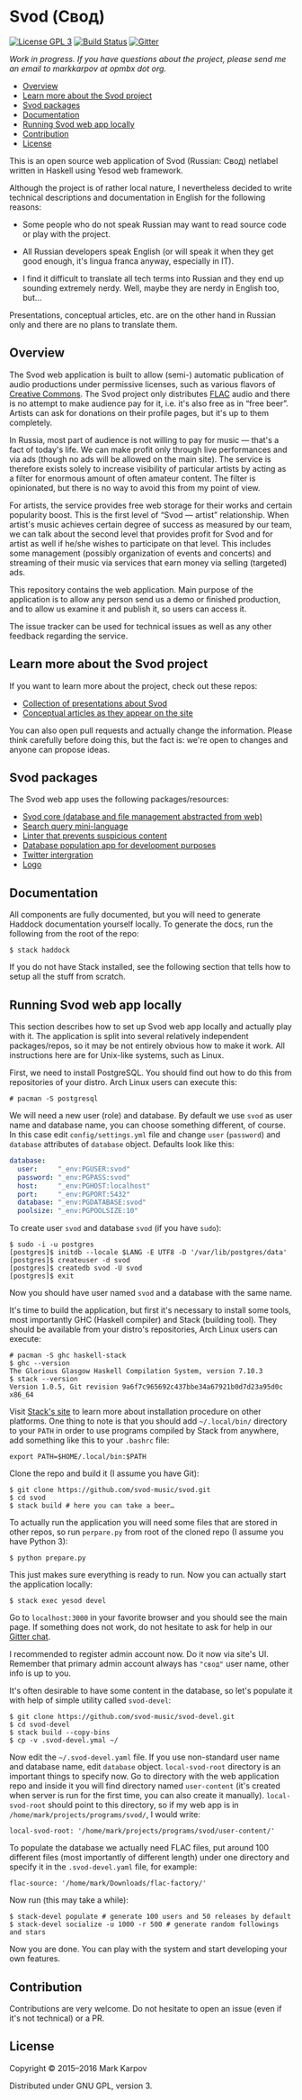 # Svod (Свод)

[![License GPL 3](https://img.shields.io/badge/license-GPL_3-green.svg)](http://www.gnu.org/licenses/gpl-3.0.txt)
[![Build Status](https://travis-ci.org/svod-music/svod.svg?branch=master)](https://travis-ci.org/svod-music/svod)
[![Gitter](https://badges.gitter.im/svod-music/svod.svg)](https://gitter.im/svod-music/svod?utm_source=badge&utm_medium=badge&utm_campaign=pr-badge)

*Work in progress. If you have questions about the project, please send me
 an email to markkarpov at opmbx dot org.*

* [Overview](#overview)
* [Learn more about the Svod project](#learn-more-about-the-svod-project)
* [Svod packages](#svod-packages)
* [Documentation](#documentation)
* [Running Svod web app locally](#running-svod-web-app-locally)
* [Contribution](#contribution)
* [License](#license)

This is an open source web application of Svod (Russian: Свод) netlabel
written in Haskell using Yesod web framework.

Although the project is of rather local nature, I nevertheless decided to
write technical descriptions and documentation in English for the following
reasons:

* Some people who do not speak Russian may want to read source code or play
  with the project.

* All Russian developers speak English (or will speak it when they get good
  enough, it's lingua franca anyway, especially in IT).

* I find it difficult to translate all tech terms into Russian and they end
  up sounding extremely nerdy. Well, maybe they are nerdy in English too,
  but…

Presentations, conceptual articles, etc. are on the other hand in Russian
only and there are no plans to translate them.

## Overview

The Svod web application is built to allow (semi-) automatic publication of
audio productions under permissive licenses, such as various flavors of
[Creative Commons](https://creativecommons.org/). The Svod project only
distributes [FLAC](https://xiph.org/flac/) audio and there is no attempt to
make audience pay for it, i.e. it's also free as in “free beer”. Artists can
ask for donations on their profile pages, but it's up to them completely.

In Russia, most part of audience is not willing to pay for music — that's a
fact of today's life. We can make profit only through live performances and
via ads (though no ads will be allowed on the main site). The service is
therefore exists solely to increase visibility of particular artists by
acting as a filter for enormous amount of often amateur content. The filter
is opinionated, but there is no way to avoid this from my point of view.

For artists, the service provides free web storage for their works and
certain popularity boost. This is the first level of “Svod — artist”
relationship. When artist's music achieves certain degree of success as
measured by our team, we can talk about the second level that provides
profit for Svod and for artist as well if he/she wishes to participate on
that level. This includes some management (possibly organization of events
and concerts) and streaming of their music via services that earn money via
selling (targeted) ads.

This repository contains the web application. Main purpose of the
application is to allow any person send us a demo or finished production,
and to allow us examine it and publish it, so users can access it.

The issue tracker can be used for technical issues as well as any other
feedback regarding the service.

## Learn more about the Svod project

If you want to learn more about the project, check out these repos:

* [Collection of presentations about Svod](https://github.com/svod-music/presentations)
* [Conceptual articles as they appear on the site](https://github.com/svod-music/svod-concepts)

You can also open pull requests and actually change the information. Please
think carefully before doing this, but the fact is: we're open to changes
and anyone can propose ideas.

## Svod packages

The Svod web app uses the following packages/resources:

* [Svod core (database and file management abstracted from web)](https://github.com/svod-music/svod-core)
* [Search query mini-language](https://github.com/svod-music/svod-search-query)
* [Linter that prevents suspicious content](https://github.com/svod-music/svod-lint)
* [Database population app for development purposes](https://github.com/svod-music/svod-devel)
* [Twitter intergration](https://github.com/svod-music/twitter-integration)
* [Logo](https://github.com/svod-music/svod-logo)

## Documentation

All components are fully documented, but you will need to generate Haddock
documentation yourself locally. To generate the docs, run the following from
the root of the repo:

```
$ stack haddock
```

If you do not have Stack installed, see the following section that tells how
to setup all the stuff from scratch.

## Running Svod web app locally

This section describes how to set up Svod web app locally and actually play
with it. The application is split into several relatively independent
packages/repos, so it may be not entirely obvious how to make it work. All
instructions here are for Unix-like systems, such as Linux.

First, we need to install PostgreSQL. You should find out how to do this
from repositories of your distro. Arch Linux users can execute this:

```
# pacman -S postgresql
```

We will need a new user (role) and database. By default we use `svod` as
user name and database name, you can choose something different, of course.
In this case edit `config/settings.yml` file and change `user` (`password`)
and `database` attributes of `database` object. Defaults look like this:

```yaml
database:
  user:     "_env:PGUSER:svod"
  password: "_env:PGPASS:svod"
  host:     "_env:PGHOST:localhost"
  port:     "_env:PGPORT:5432"
  database: "_env:PGDATABASE:svod"
  poolsize: "_env:PGPOOLSIZE:10"
```

To create user `svod` and database `svod` (if you have `sudo`):

```
$ sudo -i -u postgres
[postgres]$ initdb --locale $LANG -E UTF8 -D '/var/lib/postgres/data'
[postgres]$ createuser -d svod
[postgres]$ createdb svod -U svod
[postgres]$ exit
```

Now you should have user named `svod` and a database with the same name.

It's time to build the application, but first it's necessary to install some
tools, most importantly GHC (Haskell compiler) and Stack (building tool).
They should be available from your distro's repositories, Arch Linux users
can execute:

```
# pacman -S ghc haskell-stack
$ ghc --version
The Glorious Glasgow Haskell Compilation System, version 7.10.3
$ stack --version
Version 1.0.5, Git revision 9a6f7c965692c437bbe34a67921b0d7d23a95d0c x86_64
```

Visit
[Stack's site](http://docs.haskellstack.org/en/stable/install_and_upgrade/)
to learn more about installation procedure on other platforms. One thing to
note is that you should add `~/.local/bin/` directory to your `PATH` in
order to use programs compiled by Stack from anywhere, add something like
this to your `.bashrc` file:

```
export PATH=$HOME/.local/bin:$PATH
```

Clone the repo and build it (I assume you have Git):

```
$ git clone https://github.com/svod-music/svod.git
$ cd svod
$ stack build # here you can take a beer…
```

To actually run the application you will need some files that are stored in
other repos, so run `perpare.py` from root of the cloned repo (I assume you
have Python 3):

```
$ python prepare.py
```

This just makes sure everything is ready to run. Now you can actually start
the application locally:

```
$ stack exec yesod devel
```

Go to `localhost:3000` in your favorite browser and you should see the main
page. If something does not work, do not hesitate to ask for help in our
[Gitter chat](https://gitter.im/svod-music/svod).

I recommended to register admin account now. Do it now via site's UI.
Remember that primary admin account always has `"свод"` user name, other
info is up to you.

It's often desirable to have some content in the database, so let's populate
it with help of simple utility called `svod-devel`:

```
$ git clone https://github.com/svod-music/svod-devel.git
$ cd svod-devel
$ stack build --copy-bins
$ cp -v .svod-devel.ymal ~/
```

Now edit the `~/.svod-devel.yaml` file. If you use non-standard user name
and database name, edit `database` object. `local-svod-root` directory is an
important things to specify now. Go to directory with the web application
repo and inside it you will find directory named `user-content` (it's
created when server is run for the first time, you can also create it
manually). `local-svod-root` should point to this directory, so if my web
app is in `/home/mark/projects/programs/svod/`, I would write:

```
local-svod-root: '/home/mark/projects/programs/svod/user-content/'
```

To populate the database we actually need FLAC files, put around 100
different files (most importantly of different length) under one directory
and specify it in the `.svod-devel.yaml` file, for example:

```
flac-source: '/home/mark/Downloads/flac-factory/'
```

Now run (this may take a while):

```
$ stack-devel populate # generate 100 users and 50 releases by default
$ stack-devel socialize -u 1000 -r 500 # generate random followings and stars
```

Now you are done. You can play with the system and start developing your own
features.

## Contribution

Contributions are very welcome. Do not hesitate to open an issue (even if
it's not technical) or a PR.

## License

Copyright © 2015–2016 Mark Karpov

Distributed under GNU GPL, version 3.
